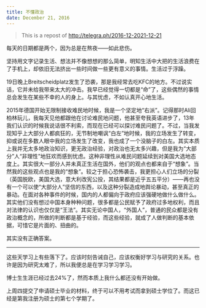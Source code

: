 ```yaml
---
title: 不懂政治
date: December 21, 2016
---
```


> This is a repost of <http://telegra.ph/2016-12-2021-12-21>
>

<!--more-->

每天的日期都是两个，因为总是在熬夜——如此悲伤。

坚持用文字记录生活、想法并不像想想的那么简单，明知生活中大把的生活浪费在了手机上，却依旧无法挤出一些时间做一些更有意义的事情。生活过于浮躁。

19日晚上Breitscheidplatz发生了恐袭，那是我经常去吃KFC的地方。不过说实话，它并未给我带来太大的冲击。我早已经觉得一切都是“命”了，这些偶然的事情总会发生在某些不幸的人的身上。与其忧虑，不如认真开心地生活。

2015年德国开始无限制接收难民地时候，我是一个坚定地“右派”。记得那时Ali回柏林玩儿，我每天见他都跟他在讨论难民地问题，他甚至夸我英语进步了，13年我们认识的时候我说话很不利索，而现在已经可以探讨难民问题了。不过，当我发现知乎上大部分人都疯狂的，无节制地嘲讽“白左”地时候，我的立场发生了转变，抑或说在多数人眼中我的立场发生了改变，我也成了一个没脑子的白左。其实本质上我并无太多地政治知识，更无政治经验，对政治也无太多兴趣，但是我为“大部分”人“非理性”地狂欢而感到忧虑。这种非理性从难民问题延续到对美国大选地态度上。其实很大一部分人并未真正生活在国外，他们的观点也都来自于“想象”。当然我的这些观点也是我的“想象”。较之于担心恐怖袭击，我更担心人们立场的分裂（英国脱欧，美国大选，意大利改宪公投，其结果都是近乎五五平分）——再也没有一个可以使“大部分人”坚信的东西，以及这种分裂造成地舆论暴动，甚至真正的暴动。在面对各种事件的时候，国内的人都偏向于政府应该强硬地做什么做什么。其实他们没有想过中国本身种种问题，很多都是公民赋予了政府过多地权利，而且对法律的认识也仅仅是“王法”。其实无论中国人，“外国人”，普通的民众都是没有政治概念的，所做的判断都是基于经验，而这些经验，就成了人做判断的基本依据，可惜它是片面的、扭曲的。

其实没有正确答案。

- - - - - - - - - - - - - - - - - - - - - - -

这些天学习上有些落下了。应该时刻告诫自己，应该权衡好学习与研究的关系。也许是因为研究太难了，所以我便总是在学习学习学习。

博士生生涯已经过去24%了，然而本质上我什么都还没有开始做。

上周四提交了申请硕士毕业的材料，终于可以不用考试而拿到硕士学位了。而这已经是第我注册为硕士的第七个学期了。
